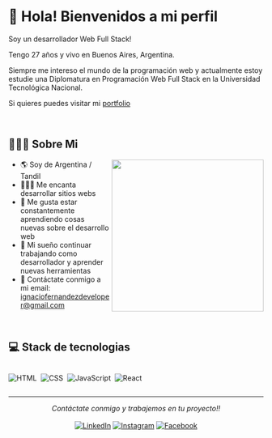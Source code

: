 # 🖖 Hola! Bienvenidos a mi perfil 

Soy un desarrollador Web Full Stack!

Tengo 27 años y vivo en Buenos Aires, Argentina. 

Siempre me intereso el mundo de la programación web y actualmente estoy estudie una Diplomatura en Programación Web Full Stack en la Universidad Tecnológica Nacional.

Si quieres puedes visitar mi [portfolio](https://nachof948.github.io/portfolio-Js-React/)

<br>

## 👨🏻‍💻 Sobre Mi

<img src="https://website-crimea.ru/wp-content/uploads/github/message.gif" width="300px" align="right">

- 🌎 Soy de Argentina / Tandil
- 👨🏻‍💻 Me encanta desarrollar sitios webs
- 🧠 Me gusta estar constantemente aprendiendo cosas nuevas sobre el desarrollo web
- 💭 Mi sueño continuar trabajando como desarrollador y aprender nuevas herramientas
- 📧 Contáctate conmigo a mi email: ignaciofernandezdeveloper@gmail.com

<br>

## 💻 Stack de tecnologias
<div style="display: inline-block">

![HTML](https://img.shields.io/badge/-HTML-05122A?style=flat&logo=HTML5)&nbsp;
![CSS](https://img.shields.io/badge/-CSS-05122A?style=flat&logo=CSS3&logoColor=1572B6)&nbsp;
![JavaScript](https://img.shields.io/badge/-JavaScript-05122A?style=flat&logo=javascript)&nbsp;
![React](https://img.shields.io/badge/-React-05122A?style=flat&logo=react)&nbsp;

</div>

<br>

---

<p align="center" > 
  <i>Contáctate conmigo y trabajemos en tu proyecto!!</i><br><br>
<a href="https://www.linkedin.com/in/ignacio-fernandez-45666b1a7/" target="_blank"><img src="https://img.shields.io/badge/LinkedIn-%230077B5.svg?&style=flat-square&logo=linkedin&logoColor=white" alt="LinkedIn"></a>
<a href="https://www.instagram.com/nachofernandezmusica/" target="_blank"><img src="https://img.shields.io/badge/Instagram-%23E4405F.svg?&style=flat-square&logo=instagram&logoColor=white" alt="Instagram"></a>
<a href="https://www.facebook.com/nacho.fernandez.737/" target="_blank"><img src="https://img.shields.io/badge/Facebook-%231877F2.svg?&style=flat-square&logo=facebook&logoColor=white" alt="Facebook"></a>
</p>

